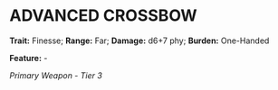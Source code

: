 # ADVANCED CROSSBOW

**Trait:** Finesse; **Range:** Far; **Damage:** d6+7 phy; **Burden:** One-Handed

**Feature:** -

*Primary Weapon - Tier 3*